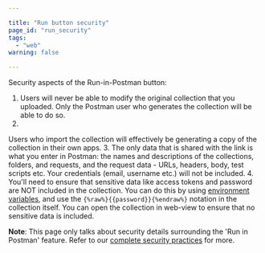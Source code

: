 ```yaml
---

title: "Run button security"
page_id: "run_security"
tags: 
  - "web"
warning: false

---
```


Security aspects of the Run-in-Postman button:

1. Users will never be able to modify the original collection that you uploaded. Only the Postman user who generates the collection will be able to do so.
2. 
Users who import the collection will effectively be generating a copy of the collection in their own apps.
3. 
The only data that is shared with the link is what you enter in Postman: the names and descriptions of the collections, folders, and requests, and the request data - URLs, headers, body, test scripts etc. Your credentials (email, username etc.) will not be included.
4. 
You'll need to ensure that sensitive data like access tokens and password are NOT included in the collection. You can do this by using [environment variables][0], and use the `{%raw%}{{password}}{%endraw%}` notation in the collection itself. You can open the collection in web-view to ensure that no sensitive data is included.
  

**Note**: This page only talks about security details surrounding the 'Run in Postman' feature. Refer to our [complete security practices][1] for more.


[0]: https://www.getpostman.com/docs/environments
[1]: https://www.getpostman.com/security
